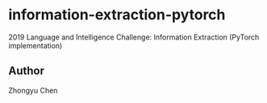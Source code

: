 # information-extraction-pytorch

2019 Language and Intelligence Challenge: Information Extraction (PyTorch implementation)

## Author

Zhongyu Chen
